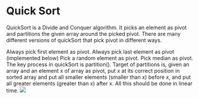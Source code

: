 # Quick Sort

QuickSort is a Divide and Conquer algorithm. It picks an element as pivot and partitions the given array around the picked pivot. There are many different versions of quickSort that pick pivot in different ways. 

Always pick first element as pivot.
Always pick last element as pivot (implemented below)
Pick a random element as pivot.
Pick median as pivot.
The key process in quickSort is partition(). Target of partitions is, given an array and an element x of array as pivot, put x at its correct position in sorted array and put all smaller elements (smaller than x) before x, and put all greater elements (greater than x) after x. All this should be done in linear time.
![](https://www.geeksforgeeks.org/wp-content/uploads/gq/2014/01/QuickSort2.png)